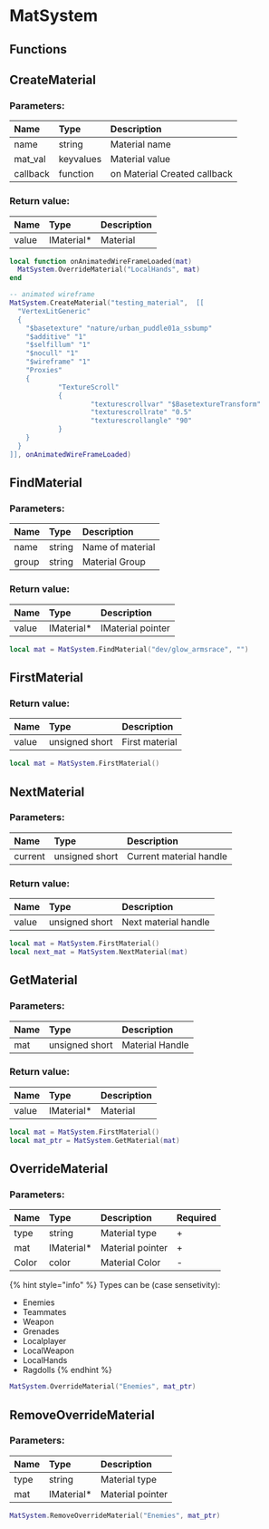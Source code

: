 # MatSystem

## Functions

## CreateMaterial

### Parameters:

| Name | Type | Description |
| :--- | :--- | :--- |
| name | string | Material name |
| mat\_val | keyvalues | Material value |
| callback | function | on Material Created callback |

### Return value:

| Name | Type | Description |
| :--- | :--- | :--- |
| value | IMaterial\* | Material |

```lua
local function onAnimatedWireFrameLoaded(mat)
  MatSystem.OverrideMaterial("LocalHands", mat)
end

-- animated wireframe
MatSystem.CreateMaterial("testing_material",  [[
  "VertexLitGeneric"
  {
    "$basetexture" "nature/urban_puddle01a_ssbump"
    "$additive" "1"
    "$selfillum" "1"
    "$nocull" "1"
    "$wireframe" "1"
    "Proxies"
    {
            "TextureScroll"
            {
                    "texturescrollvar" "$BasetextureTransform"
                    "texturescrollrate" "0.5"
                    "texturescrollangle" "90"
            }
    }
  }  
]], onAnimatedWireFrameLoaded)
```

## FindMaterial

### Parameters:

| Name | Type | Description |
| :--- | :--- | :--- |
| name | string | Name of material |
| group | string | Material Group |

### Return value:

| Name | Type | Description |
| :--- | :--- | :--- |
| value | IMaterial\* | IMaterial pointer |

```lua
local mat = MatSystem.FindMaterial("dev/glow_armsrace", "")
```

## FirstMaterial

### Return value:

| Name | Type | Description |
| :--- | :--- | :--- |
| value | unsigned short | First material |

```lua
local mat = MatSystem.FirstMaterial()
```

## NextMaterial

### Parameters:

| Name | Type | Description |
| :--- | :--- | :--- |
| current | unsigned short | Current material handle |

### Return value:

| Name | Type | Description |
| :--- | :--- | :--- |
| value | unsigned short | Next material handle |

```lua
local mat = MatSystem.FirstMaterial()
local next_mat = MatSystem.NextMaterial(mat)
```

## GetMaterial

### Parameters:

| Name | Type | Description |
| :--- | :--- | :--- |
| mat | unsigned short | Material Handle |

### Return value:

| Name | Type | Description |
| :--- | :--- | :--- |
| value | IMaterial\* | Material |

```lua
local mat = MatSystem.FirstMaterial()
local mat_ptr = MatSystem.GetMaterial(mat)
```

## OverrideMaterial

### Parameters:

| Name | Type | Description | Required |
| :--- | :--- | :--- | :--- |
| type | string | Material type | + |
| mat | IMaterial\* | Material pointer | + |
| Color | color | Material Color | - |

{% hint style="info" %}
Types can be (case sensetivity):

* Enemies
* Teammates 
* Weapon
* Grenades
* Localplayer
* LocalWeapon
* LocalHands
* Ragdolls
{% endhint %}

```lua
MatSystem.OverrideMaterial("Enemies", mat_ptr)
```

## RemoveOverrideMaterial

### Parameters:

| Name | Type | Description |
| :--- | :--- | :--- |
| type | string | Material type |
| mat | IMaterial\* | Material pointer |

```lua
MatSystem.RemoveOverrideMaterial("Enemies", mat_ptr)
```
